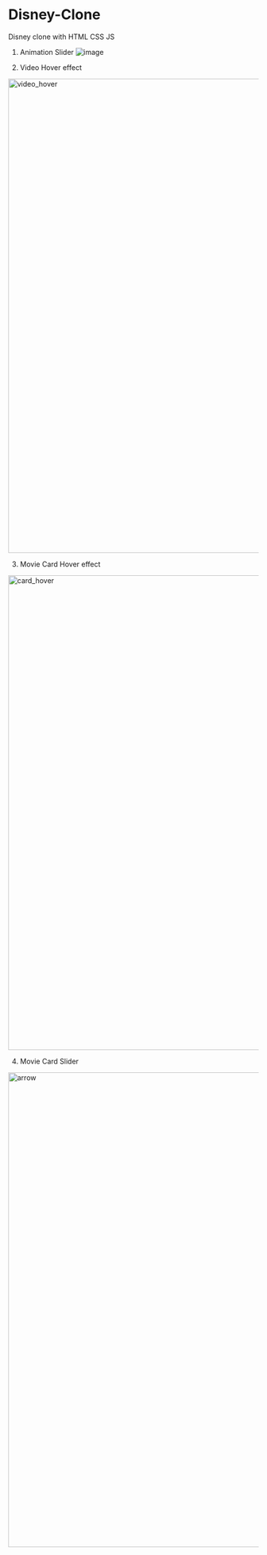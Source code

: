 # Disney-Clone
Disney clone with HTML CSS JS
1) Animation Slider
![image](https://github.com/RohanSakpal/Disney-Clone/assets/61617566/e2b61e6c-c719-4f35-9b14-a4c9364fe674)

2) Video Hover effect
<img width="954" alt="video_hover" src="https://github.com/RohanSakpal/Disney-Clone/assets/61617566/c29b4283-229c-4400-baf5-a4c4a77b6870">

3) Movie Card Hover effect
<img width="955" alt="card_hover" src="https://github.com/RohanSakpal/Disney-Clone/assets/61617566/95d4e69c-12f1-49ff-a39c-d22c82739341">

4) Movie Card Slider
<img width="955" alt="arrow" src="https://github.com/RohanSakpal/Disney-Clone/assets/61617566/0ef747fa-2453-45bc-8e99-1539faf8bd9d">
